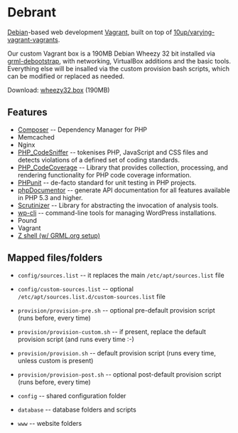 # Debrant 

[Debian](https://debian.org)-based web development [Vagrant](http://vagrantup.com), built on top of [10up/varying-vagrant-vagrants](https://github.com/10up/varying-vagrant-vagrants).

Our custom Vagrant box is a 190MB Debian Wheezy 32 bit installed via [grml-debootstrap](http://grml.org/grml-debootstrap/), with networking, VirtualBox additions and the basic tools. Everything else will be insalled via the custom provision bash scripts, which can be modified or replaced as needed.

Download: [wheezy32.box](tools.swergroup.com/downloads/wheezy32.box) (190MB)

## Features

* [Composer](http://getcomposer.org/) -- Dependency Manager for PHP
* Memcached
* Nginx
* [PHP_CodeSniffer](https://github.com/squizlabs/PHP_CodeSniffer) -- tokenises PHP, JavaScript and CSS files and detects violations of a defined set of coding standards.
* [PHP_CodeCoverage](https://github.com/sebastianbergmann/php-code-coverage) -- Library that provides collection, processing, and rendering functionality for PHP code coverage information.
* [PHPunit](https://github.com/sebastianbergmann/phpunit/) -- de-facto standard for unit testing in PHP projects.
* [phpDocumentor](http://phpdoc.org/) -- generate API documentation for all features available in PHP 5.3 and higher.
* [Scrutinizer](https://github.com/scrutinizer-ci/scrutinizer) -- Library for abstracting the invocation of analysis tools.
* [wp-cli](wp-cli.org) -- command-line tools for managing WordPress installations.
* Pound
* Vagrant
* [Z shell (w/ GRML.org setup)](http://grml.org/zsh/)

## Mapped files/folders

* `config/sources.list` -- it replaces the main `/etc/apt/sources.list` file
* `config/custom-sources.list` -- optional `/etc/apt/sources.list.d/custom-sources.list` file
* `provision/provision-pre.sh` -- optional pre-default provision script (runs before, every time)
* `provision/provision-custom.sh` -- if present, replace the default provision script (and runs every time :-)
* `provision/provision.sh` -- default provision script (runs every time, unless custom is present)
* `provision/provision-post.sh` -- optional post-default provision script (runs before, every time)

* `config` -- shared configuration folder
* `database` -- database folders and scripts
* `www` -- website folders


